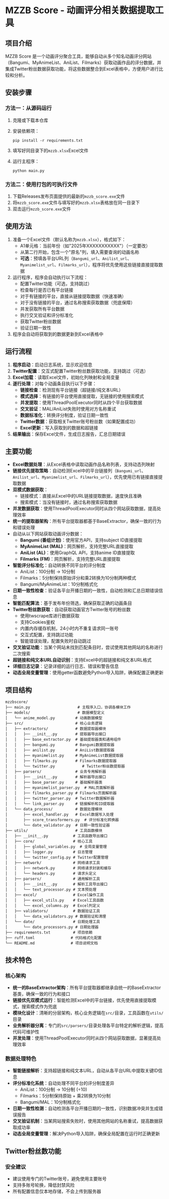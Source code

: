# MZZB Score - 动画评分相关数据提取工具

## 项目介绍

MZZB Score 是一个动画评分聚合工具，能够自动从多个知名动画评分网站（Bangumi、MyAnimeList、AniList、Filmarks）获取动画作品的评分数据，并集成Twitter粉丝数据获取功能，将这些数据整合到Excel表格中，方便用户进行比较和分析。

## 安装步骤

### 方法一：从源码运行

1. 克隆或下载本仓库
2. 安装依赖项：
   ```
   pip install -r requirements.txt
   ```

3. 填写好同目录下的`mzzb.xlsx`Excel文件
4. 运行主程序：
   ```
   python main.py
   ```

### 方法二：使用打包的可执行文件

1. 下载Releases发布页面提供的最新的`mzzb_score.exe`文件
2. 将`mzzb_score.exe`文件与填写好的`mzzb.xlsx`表格放在同一目录下
3. 双击运行`mzzb_score.exe`文件

## 使用方法

1. 准备一个Excel文件（默认名称为`mzzb.xlsx`），格式如下：
   - A1单元格：当前年份（如"2025年XXXXXXXXXXX"）（一定要改）
   - 从第二行开始，包含一个"原名"列，填入需要查询的动画名称
   - **可选**：预填各平台URL列（`Bangumi_url`、`Anilist_url`、`Myanimelist_url`、`Filmarks_url`），程序将优先使用这些链接直接提取数据
2. 运行程序，程序会自动执行以下流程：
   - 配置Twitter功能（可选，支持跳过）
   - 检查每行是否已有平台链接
   - 对于有链接的平台，直接从链接提取数据（快速准确）
   - 对于没有链接的平台，通过名称搜索获取数据（兜底保障）
   - 并发获取所有平台数据
   - 执行交叉验证和评分标准化
   - 获取Twitter粉丝数据
   - 验证日期一致性
3. 程序会自动将获取到的数据更新到Excel表格中

## 运行流程

1. **程序启动**：启动日志系统，显示欢迎信息
2. **Twitter配置**：交互式配置Twitter粉丝数获取功能，支持跳过（可选）
3. **Excel加载**：读取Excel文件，初始化列映射和全局变量
4. **逐行处理**：对每个动画条目执行以下步骤：
   - **链接检查**：检测现有平台链接（超链接/纯文本URL）
   - **模式选择**：有链接的平台使用直接提取，无链接的使用搜索模式
   - **并发提取**：使用ThreadPoolExecutor同时从四个平台获取数据
   - **交叉验证**：MAL/AniList失败时使用对方名称重试
   - **数据标准化**：转换评分制度，验证日期一致性
   - **Twitter数据**：获取相关Twitter账号粉丝数（如果配置成功）
   - **Excel更新**：写入获取到的数据和超链接
5. **结果输出**：保存Excel文件，生成日志报告，汇总日期错误

## 主要功能

- **Excel数据处理**：从Excel表格中读取动画作品名称列表，支持动态列映射
- **链接优先提取策略**：自动检测Excel中的平台链接列（`Bangumi_url`、`Anilist_url`、`Myanimelist_url`、`Filmarks_url`），优先使用已有链接直接提取数据
- **双模式数据获取**：
  - 链接模式：直接从Excel中的URL链接提取数据，速度快且准确
  - 搜索模式：当没有链接时，通过名称搜索获取数据
- **并发数据获取**：使用ThreadPoolExecutor同时从四个网站获取数据，提高处理效率
- **统一的提取器架构**：所有平台提取器都基于BaseExtractor，确保一致的行为和错误处理
- 自动从以下网站获取动画评分数据：
  - **Bangumi (番组计划)**：使用官方API，支持subject ID直接提取
  - **MyAnimeList (MAL)**：网页解析，支持完整URL直接提取
  - **AniList (AL)**：使用GraphQL API，支持anime ID直接提取
  - **Filmarks (FM)**：网页解析，支持完整URL直接提取
- **智能评分标准化**：自动转换不同平台的评分制度
  - AniList：100分制 → 10分制
  - Filmarks：5分制保持原始评分和乘2转换为10分制两种模式
  - Bangumi/MyAnimeList：10分制格式化
- **日期一致性检查**：验证各平台开播日期的一致性，自动检测和汇总日期错误信息
- **智能匹配算法**：基于发布年份筛选，确保获取正确的动画条目
- **Twitter粉丝数获取**：自动获取动画官方Twitter账号的粉丝数
  - 使用twscrape库进行数据获取
  - 支持Cookies鉴权
  - 内置内存缓存机制，24小时内不重复请求同一账号
  - 交互式配置，支持跳过功能
  - 智能错误处理，配置失败时自动跳过
- **交叉验证功能**：当某个网站未找到匹配条目时，尝试使用其他网站的名称进行二次搜索
- **超链接和纯文本URL自动识别**：支持Excel中的超链接和纯文本URL格式
- **详细日志记录**：记录详细的运行日志、错误和警告信息
- **动态全局变量管理**：使用getter函数避免Python导入陷阱，确保配置正确更新


## 项目结构

```
mzzbscore/
├── main.py                     # 主程序入口，协调各模块工作
├── models/                     # 数据模型定义
│   └── anime_model.py         # 动画数据模型
├── src/                       # 核心业务逻辑
│   ├── extractors/            # 数据提取器模块 
│   │   ├── __init__.py        # 提取器导出接口
│   │   ├── base_extractor.py  # 基础提取器类和通用组件
│   │   ├── bangumi.py         # Bangumi数据提取器
│   │   ├── anilist.py         # AniList数据提取器
│   │   ├── myanimelist.py     # MyAnimeList数据提取器
│   │   ├── filmarks.py        # Filmarks数据提取器
│   │   └── twitter.py            # Twitter粉丝数提取器
│   ├── parsers/               # 业务专用解析器
│   │   ├── __init__.py        # 解析器导出接口
│   │   ├── base_parser.py     # 基础解析器类
│   │   ├── myanimelist_parser.py  # MAL页面解析器
│   │   ├── filmarks_parser.py # Filmarks页面解析器
│   │   ├── twitter_parser.py  # Twitter数据解析器
│   │   └── link_parser.py     # 链接解析和ID提取器
│   └── data_process/          # 数据处理模块
│       ├── excel_handler.py   # Excel数据写入处理
│       ├── score_transformers.py  # 评分标准化转换器
│       └── date_validator.py  # 日期一致性验证器
├── utils/                     # 工具函数模块
│   ├── __init__.py           # 工具函数导出接口
│   ├── core/                 # 核心工具
│   │   ├── global_variables.py  # 全局变量管理
│   │   ├── logger.py         # 日志管理
│   │   └── twitter_config.py # Twitter配置管理
│   ├── network/              # 网络请求工具
│   │   ├── network.py        # 网络请求封装和缓存
│   │   └── headers.py        # 请求头定义
│   ├── parsers/              # 通用解析工具
│   │   ├── __init__.py       # 解析工具导出接口
│   │   └── text_processor.py # 文本预处理
│   ├── excel/                # Excel操作工具
│   │   ├── excel_utils.py    # Excel工具函数
│   │   └── excel_columns.py  # Excel列定义
│   ├── validators/           # 数据验证工具
│   │   └── data_validators.py # 数据验证和清理
│   └── date/                 # 日期处理工具
│       └── date_processors.py # 日期处理器
├── requirements.txt          # 项目依赖
├── ruff.toml                # 代码格式化配置
└── README.md                # 项目说明文档
```


## 技术特色

### 核心架构
- **统一的BaseExtractor架构**：所有平台提取器都继承自统一的BaseExtractor基类，确保一致的行为和接口
- **链接优先双模式运行**：智能检测Excel中的平台链接，优先使用直接提取模式，搜索模式作为兜底
- **模块化设计**：清晰的分层架构，核心业务逻辑在`src/`目录，工具函数在`utils/`目录
- **业务解析器分离**：专门的`src/parsers/`目录处理各平台特定的解析逻辑，提高代码可维护性
- **并发处理**：使用ThreadPoolExecutor同时从四个网站获取数据，显著提高处理效率

### 数据处理特色
- **智能链接解析**：支持超链接和纯文本URL，自动从各平台URL中提取关键ID信息
- **评分标准化系统**：自动处理不同平台的评分制度差异
  - AniList：100分制 → 10分制 (÷10)
  - Filmarks：5分制保持原始 + 乘2转换为10分制
  - Bangumi/MAL：10分制格式化
- **日期一致性检测**：自动检测各平台开播日期的一致性，识别数据冲突并生成错误报告
- **交叉验证机制**：当某网站搜索失败时，使用其他网站的名称重试，提高数据获取成功率
- **动态全局变量管理**：解决Python导入陷阱，确保全局配置在运行时正确更新

## Twitter粉丝数功能

### 安全建议
- 建议使用专门的Twitter账号，避免使用主要账号
- 支持多账号轮换，降低封禁风险
- 所有配置信息仅本地存储，不会上传到服务器

